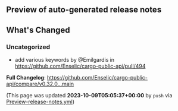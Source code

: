 ## Preview of auto-generated release notes
<!-- Release notes generated using configuration in .github/release.yml at main -->

## What's Changed
### Uncategorized
* add various keywords by @Emilgardis in https://github.com/Enselic/cargo-public-api/pull/494


**Full Changelog**: https://github.com/Enselic/cargo-public-api/compare/v0.32.0...main


(This page was updated **2023-10-09T05:05:37+00:00** by `push` via [Preview-release-notes.yml](https://github.com/Enselic/cargo-public-api/actions/runs/6452553130))

